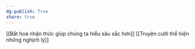 ```yaml
---
dg-publish: True
share: true
---
```

[[Bất hoà nhận thức giúp chúng ta hiểu sâu sắc hơn]] 
[[Truyện cười thể hiện những nghịch lý]]
